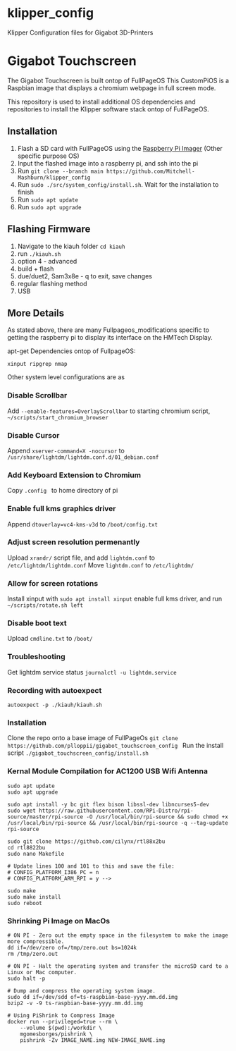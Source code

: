# klipper_config
Klipper Configuration files for Gigabot 3D-Printers

# Gigabot Touchscreen
The Gigabot Touchscreen is built ontop of FullPageOS
This CustomPiOS is a Raspbian image that displays a chromium webpage in full screen mode. 

This repository is used to install additional OS dependencies and repositories to install the Klipper software stack ontop of FullPageOS.

## Installation

1. Flash a SD card with FullPageOS using the [Raspberry Pi Imager](https://www.raspberrypi.com/software/) (Other specific purpose OS)
2. Input the flashed image into a raspberry pi, and ssh into the pi
3. Run ```git clone --branch main https://github.com/Mitchell-Mashburn/klipper_config```
4. Run ```sudo ./src/system_config/install.sh```. Wait for the installation to finish
5. Run ```sudo apt update```
6. Run ```sudo apt upgrade```

## Flashing Firmware

1. Navigate to the kiauh folder ```cd kiauh```
2. run ```./kiauh.sh```
3. option 4 - advanced
4. build + flash
5. due/duet2, Sam3x8e - q to exit, save changes
6. regular flashing method
7. USB

## More Details
As stated above, there are many Fullpageos_modifications specific to getting the raspberry pi to display its interface on the HMTech Display.

apt-get Dependencies ontop of FullpageOS:

```xinput ripgrep nmap```

Other system level configurations are as

### Disable Scrollbar
Add ``` --enable-features=OverlayScrollbar ``` to starting chromium script, ```~/scripts/start_chromium_browser```

### Disable Cursor
Append ```xserver-command=X -nocursor``` to ```/usr/share/lightdm/lightdm.conf.d/01_debian.conf```

### Add Keyboard Extension to Chromium
Copy ```.config ``` to home directory of pi

### Enable full kms graphics driver
Append ```dtoverlay=vc4-kms-v3d``` to ```/boot/config.txt```

### Adjust screen resolution permenantly
Upload ```xrandr/``` script file, and add ```lightdm.conf``` to ```/etc/lightdm/lightdm.conf```
Move ```lightdm.conf``` to ```/etc/lightdm/```

### Allow for screen rotations
Install xinput with ```sudo apt install xinput```
enable full kms driver, and run ```~/scripts/rotate.sh left```

### Disable boot text 
Upload ```cmdline.txt``` to ```/boot/```

### Troubleshooting
Get lightdm service status ```journalctl -u lightdm.service```

### Recording with autoexpect
```autoexpect -p ./kiauh/kiauh.sh```

### Installation
Clone the repo onto a base image of FullPageOs
```git clone https://github.com/plloppii/gigabot_touchscreen_config ```
Run the install script
```./gigabot_touchscreen_config/install.sh```

### Kernal Module Compilation for AC1200 USB Wifi Antenna
```
sudo apt update
sudo apt upgrade

sudo apt install -y bc git flex bison libssl-dev libncurses5-dev
sudo wget https://raw.githubusercontent.com/RPi-Distro/rpi-source/master/rpi-source -O /usr/local/bin/rpi-source && sudo chmod +x /usr/local/bin/rpi-source && /usr/local/bin/rpi-source -q --tag-update
rpi-source

sudo git clone https://github.com/cilynx/rtl88x2bu
cd rtl8822bu
sudo nano Makefile

# Update lines 100 and 101 to this and save the file:
# CONFIG_PLATFORM_I386_PC = n
# CONFIG_PLATFORM_ARM_RPI = y -->

sudo make
sudo make install
sudo reboot
```

### Shrinking Pi Image on MacOs

```
# ON PI - Zero out the empty space in the filesystem to make the image more compressible.
dd if=/dev/zero of=/tmp/zero.out bs=1024k
rm /tmp/zero.out

# ON PI - Halt the operating system and transfer the microSD card to a Linux or Mac computer.
sudo halt -p

# Dump and compress the operating system image.
sudo dd if=/dev/sdd of=ts-raspbian-base-yyyy.mm.dd.img
bzip2 -v -9 ts-raspbian-base-yyyy.mm.dd.img

# Using PiShrink to Compress Image
docker run --privileged=true --rm \
    --volume $(pwd):/workdir \
    mgomesborges/pishrink \
    pishrink -Zv IMAGE_NAME.img NEW-IMAGE_NAME.img
```
